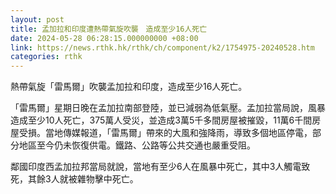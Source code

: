 ```yaml
---
layout: post
title: 孟加拉和印度遭熱帶氣旋吹襲　造成至少16人死亡
date: 2024-05-28 06:28:15.000000000 +08:00
link: https://news.rthk.hk/rthk/ch/component/k2/1754975-20240528.htm
categories: rthk
---
```


熱帶氣旋「雷馬爾」吹襲孟加拉和印度，造成至少16人死亡。

「雷馬爾」星期日晚在孟加拉南部登陸，並已減弱為低氣壓。孟加拉當局說，風暴造成至少10人死亡，375萬人受災，並造成3萬5千多間房屋被摧毀，11萬6千間房屋受損。當地傳媒報道，「雷馬爾」帶來的大風和強降雨，導致多個地區停電，部分地區至今仍未恢復供電。鐵路、公路等公共交通也嚴重受阻。

鄰國印度西孟加拉邦當局就說，當地有至少6人在風暴中死亡，其中3人觸電致死，其餘3人就被雜物擊中死亡。
